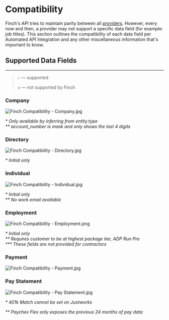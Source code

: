 # Compatibility

Finch's API tries to maintain parity between all [providers](./Providers.md). However, every now and then, a provider may not support a specific data field (for example: job titles). This section outlines the compatibility of each data field per Automated API Integration and any other miscellaneous information that's important to know.

## Supported Data Fields

---

<!-- theme: info -->

> `✓` — supported
>
> `x` — not supported by Finch

### Company
![Finch Compatibility - Company.jpg](https://stoplight.io/api/v1/projects/cHJqOjEzNjY0/images/rGKp0LCE23w)


<p><i>* Only available by inferring from entity.type</i><br>
<i>** account_number is mask and only shows the last 4 digits</i></p>

### Directory
![Finch Compatibility - Directory.jpg](https://stoplight.io/api/v1/projects/cHJqOjEzNjY0/images/I2Dc4OA111I)


<p><i>* Initial only</i></p>

### Individual
![Finch Compatibility - Individual.jpg](https://stoplight.io/api/v1/projects/cHJqOjEzNjY0/images/qRUMf3tA2SU)


<p><i>* Initial only</i><br>
<i>** No work email available</i></p>

### Employment

![Finch Compatibility - Employment.png](https://stoplight.io/api/v1/projects/cHJqOjEzNjY0/images/RFMk7Z9saHc)



<p><i>* Initial only</i><br>
<i>** Requires customer to be at highest package tier, ADP Run Pro</i></br>
<i>*** These fields are not provided for contractors</i></p>

### Payment
![Finch Compatibility - Payment.jpg](https://stoplight.io/api/v1/projects/cHJqOjEzNjY0/images/eUIR1IR9U5k)


### Pay Statement
![Finch Compatibility - Pay Statement.jpg](https://stoplight.io/api/v1/projects/cHJqOjEzNjY0/images/jSQ6no1e22M)


<p><i>* 401k Match cannot be set on Justworks</i>
<p><i>** Paychex Flex only exposes the previous 24 months of pay data</i></p>
